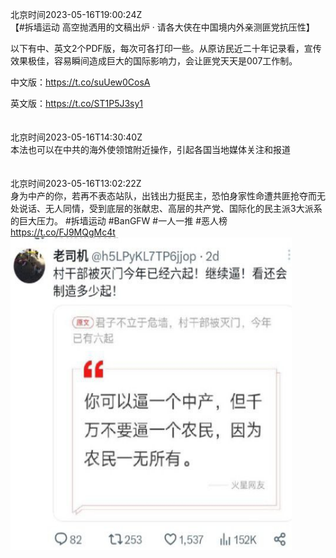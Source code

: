 北京时间2023-05-16T19:00:24Z<br>【#拆墙运动 高空抛洒用的文稿出炉 · 请各大侠在中国境内外亲测匪党抗压性】

以下有中、英文2个PDF版，每次可各打印一些。从原访民近二十年记录看，宣传效果极佳，容易瞬间造成巨大的国际影响力，会让匪党天天是007工作制。

中文版：https://t.co/suUew0CosA

英文版：https://t.co/ST1P5J3sy1<br><br><br>北京时间2023-05-16T14:30:40Z<br>本法也可以在中共的海外使领馆附近操作，引起各国当地媒体关注和报道<br><br><br>北京时间2023-05-16T13:02:22Z<br>身为中产的你，若再不表态站队，出钱出力挺民主，恐怕身家性命遭共匪抢夺而无处说话、无人同情，受到底层的张献忠、高层的共产党、国际化的民主派3大派系的巨大压力。 
 #拆墙运动 #BanGFW #一人一推  #恶人榜 https://t.co/FJ9MQgMc4t<br><img src='/temp/image/2023/u-Month-5/1658337067825520640_0.jpg' width='450' height='500'><br><br>